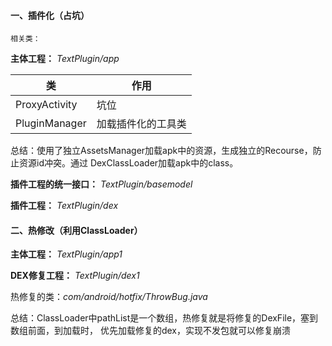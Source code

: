 #### 一、插件化（占坑）

``相关类：``

**主体工程：** *TextPlugin/app*

|类|作用|
|---|---|
|ProxyActivity| 坑位 |
|PluginManager|加载插件化的工具类|

总结：使用了独立AssetsManager加载apk中的资源，生成独立的Recourse，防止资源id冲突。通过
DexClassLoader加载apk中的class。

**插件工程的统一接口：** *TextPlugin/basemodel*

**插件工程：** *TextPlugin/dex*

#### 二、热修改（利用ClassLoader）

**主体工程：** *TextPlugin/app1*

**DEX修复工程：** *TextPlugin/dex1*

热修复的类：*com/android/hotfix/ThrowBug.java*

总结：ClassLoader中pathList是一个数组，热修复就是将修复的DexFile，塞到数组前面，到加载时，
优先加载修复的dex，实现不发包就可以修复崩溃


